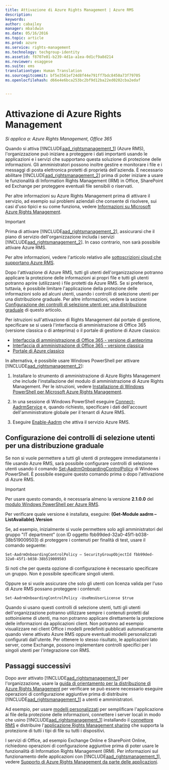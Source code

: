 ```yaml
---
title: Attivazione di Azure Rights Management | Azure RMS
description: 
keywords: 
author: cabailey
manager: mbaldwin
ms.date: 05/16/2016
ms.topic: article
ms.prod: azure
ms.service: rights-management
ms.technology: techgroup-identity
ms.assetid: f8707e01-b239-4d1a-a1ea-0d1cf9a8d214
ms.reviewer: esaggese
ms.suite: ems
translationtype: Human Translation
ms.sourcegitcommit: bf5e3561ef24d8f44e791ff7bdc8450a73f79705
ms.openlocfilehash: d66e4e6bca253bc2bf9d12ba22ed0202cba2edaf


---
```


# Attivazione di Azure Rights Management

*Si applica a: Azure Rights Management, Office 365*

Quando si attiva [!INCLUDE[aad_rightsmanagement_1](../includes/aad_rightsmanagement_1_md.md)] (Azure RMS), l'organizzazione può iniziare a proteggere i dati importanti usando le applicazioni e i servizi che supportano questa soluzione di protezione delle informazioni. Gli amministratori possono inoltre gestire e monitorare i file e i messaggi di posta elettronica protetti di proprietà dell'azienda. È necessario abilitare [!INCLUDE[aad_rightsmanagement_2](../includes/aad_rightsmanagement_2_md.md)] prima di poter iniziare a usare le funzionalità di Information Rights Management (IRM) in Office, SharePoint ed Exchange per proteggere eventuali file sensibili o riservati.

Per altre informazioni su Azure Rights Management prima di attivare il servizio, ad esempio sui problemi aziendali che consente di risolvere, sui casi d'uso tipici e su come funziona, vedere [Informazioni su Microsoft Azure Rights Management](../understand-explore/what-is-azure-rms.md).

> [!IMPORTANT]
> Prima di attivare [!INCLUDE[aad_rightsmanagement_2](../includes/aad_rightsmanagement_2_md.md)], assicurarsi che il piano di servizio dell'organizzazione includa i servizi [!INCLUDE[aad_rightsmanagement_2](../includes/aad_rightsmanagement_2_md.md)]. In caso contrario, non sarà possibile attivare Azure RMS.
>
> Per altre informazioni, vedere l'articolo relativo alle [sottoscrizioni cloud che supportano Azure RMS](../get-started/requirements-subscriptions.md).

Dopo l'attivazione di Azure RMS, tutti gli utenti dell'organizzazione potranno applicare la protezione delle informazioni ai propri file e tutti gli utenti potranno aprire (utilizzare) i file protetti da Azure RMS. Se si preferisce, tuttavia, è possibile limitare l'applicazione della protezione delle informazioni solo ad alcuni utenti, usando i controlli di selezione utenti per una distribuzione graduale. Per altre informazioni, vedere la sezione [Configurazione dei controlli di selezione utenti per una distribuzione graduale](#configuring-onboarding-controls-for-a-phased-deployment) di questo articolo.

Per istruzioni sull'attivazione di Rights Management dal portale di gestione, specificare se si userà l'interfaccia di amministrazione di Office 365 (versione classica o di anteprima) o il portale di gestione di Azure classico:


- [Interfaccia di amministrazione di Office 365 - versione di anteprima](activate-office365-preview.md)
- [Interfaccia di amministrazione di Office 365 - versione classica](activate-office365-classic.md)
- [Portale di Azure classico](activate-azure-classic.md)

In alternativa, è possibile usare Windows PowerShell per attivare [!INCLUDE[aad_rightsmanagement_2](../includes/aad_rightsmanagement_2_md.md)]:

1. Installare lo strumento di amministrazione di Azure Rights Management che include l'installazione del modulo di amministrazione di Azure Rights Management. Per le istruzioni, vedere [Installazione di Windows PowerShell per Microsoft Azure Rights Management](../deploy-use/install-powershell.md).

2. In una sessione di Windows PowerShell eseguire [Connect-AadrmService](https://msdn.microsoft.com/library/windowsazure/dn629415.aspx) e, quando richiesto, specificare i dati dell'account dell'amministratore globale per il tenant di Azure RMS.

3. Eseguire [Enable-Aadrm](http://msdn.microsoft.com/library/windowsazure/dn629412.aspx) che attiva il servizio Azure RMS.

## Configurazione dei controlli di selezione utenti per una distribuzione graduale
Se non si vuole permettere a tutti gli utenti di proteggere immediatamente i file usando Azure RMS, sarà possibile configurare controlli di selezione utenti usando il comando [Set-AadrmOnboardingControlPolicy](http://msdn.microsoft.com/library/azure/dn857521.aspx) di Windows PowerShell. È possibile eseguire questo comando prima o dopo l'attivazione di Azure RMS.

> [!IMPORTANT]
> Per usare questo comando, è necessaria almeno la versione **2.1.0.0** del [modulo Windows PowerShell per Azure RMS](http://go.microsoft.com/fwlink/?LinkId=257721).
>
> Per verificare quale versione è installata, eseguire: **(Get-Module aadrm –ListAvailable).Version**

Se, ad esempio, inizialmente si vuole permettere solo agli amministratori del gruppo "IT department" (con ID oggetto fbb99ded-32a0-45f1-b038-38b519009503) di proteggere i contenuti per finalità di test, usare il comando seguente:

```
Set-AadrmOnboardingControlPolicy – SecurityGroupObjectId fbb99ded-32a0-45f1-b038-38b519009503
```
Si noti che per questa opzione di configurazione è necessario specificare un gruppo. Non è possibile specificare singoli utenti.

Oppure se si vuole assicurare che solo gli utenti con licenza valida per l'uso di Azure RMS possano proteggere i contenuti:

```
Set-AadrmOnboardingControlPolicy -UseRmsUserLicense $true
```
Quando si usano questi controlli di selezione utenti, tutti gli utenti dell'organizzazione potranno utilizzare sempre i contenuti protetti dal sottoinsieme di utenti, ma non potranno applicare direttamente la protezione delle informazioni da applicazioni client. Non potranno ad esempio visualizzare nei client Office i modelli predefiniti pubblicati automaticamente quando viene attivato Azure RMS oppure eventuali modelli personalizzati configurati dall'utente.  Per ottenere lo stesso risultato, le applicazioni lato server, come Exchange, possono implementare controlli specifici per i singoli utenti per l'integrazione con RMS.


## Passaggi successivi
Dopo aver attivato [!INCLUDE[aad_rightsmanagement_1](../includes/aad_rightsmanagement_1_md.md)] per l'organizzazione, usare la [guida di orientamento per la distribuzione di Azure Rights Management](../plan-design/deployment-roadmap.md) per verificare se può essere necessario eseguire operazioni di configurazione aggiuntive prima di distribuire [!INCLUDE[aad_rightsmanagement_1](../includes/aad_rightsmanagement_1_md.md)] a utenti e amministratori. 

Ad esempio, per usare [modelli personalizzati](configure-custom-templates.md) per semplificare l'applicazione ai file della protezione delle informazioni, connettere i server locali in modo che usino [!INCLUDE[aad_rightsmanagement_1](../includes/aad_rightsmanagement_1_md.md)] installando il [connettore RMS](deploy-rms-connector.md) e distribuire l'[applicazione Rights Management sharing](../rms-client/sharing-app-windows.md) che supporta la protezione di tutti i tipi di file su tutti i dispositivi. 

I servizi di Office, ad esempio Exchange Online e SharePoint Online, richiedono operazioni di configurazione aggiuntive prima di poter usare le funzionalità di Information Rights Management (IRM). Per informazioni sul funzionamento delle applicazioni con [!INCLUDE[aad_rightsmanagement_1](../includes/aad_rightsmanagement_1_md.md)], vedere [Supporto di Azure Rights Management da parte delle applicazioni](../understand-explore/applications-support.md).




<!--HONumber=Jun16_HO4-->


